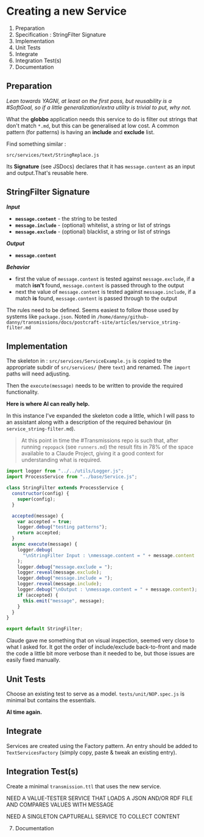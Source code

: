 # Creating a new Service

1. Preparation
2. Specification : StringFilter Signature
3. Implementation
4. Unit Tests
5. Integrate
6. Integration Test(s)
7. Documentation

## Preparation

_Lean towards YAGNI, at least on the first pass, but reusability is a #SoftGoal, so if a little generalization/extra utility is trivial to put, why not._

What the **globbo** application needs this service to do is filter out strings that don't match `*.md`, but this can be generalised at low cost. A common pattern (for patterns) is having an **include** and **exclude** list.

Find something similar :

```
src/services/text/StringReplace.js
```

Its **Signature** (see JSDocs) declares that it has `message.content` as an input and output.That's reusable here.

## StringFilter Signature

**_Input_**

- **`message.content`** - the string to be tested
- **`message.include`** - (optional) whitelist, a string or list of strings
- **`message.exclude`** - (optional) blacklist, a string or list of strings

**_Output_**

- **`message.content`**

**_Behavior_**

- first the value of `message.content` is tested against `message.exclude`, if a match **isn't** found, `message.content` is passed through to the output
- next the value of `message.content` is tested against `message.include`, if a match **is** found, `message.content` is passed through to the output

The rules need to be defined. Seems easiest to follow those used by systems like `package.json`. Noted in `/home/danny/github-danny/transmissions/docs/postcraft-site/articles/service_string-filter.md`

## Implementation

The skeleton in : `src/services/ServiceExample.js` is copied to the appropriate subdir of `src/services/` (here `text`) and renamed. The `import` paths will need adjusting.

Then the `execute(message)` needs to be written to provide the required functionality.

**Here is where AI can really help.**

In this instance I've expanded the skeleton code a little, which I will pass to an assistant along with a description of the required behaviour (in `service_string-filter.md`).

> At this point in time the #Transmissions repo is such that, after running `repopack` (see `runners.md`) the result fits in 78% of the space available to a Claude Project, giving it a good context for understanding what is required.

```javascript
import logger from "../../utils/Logger.js";
import ProcessService from "../base/Service.js";

class StringFilter extends ProcessService {
  constructor(config) {
    super(config);
  }

  accepted(message) {
    var accepted = true;
    logger.debug("testing patterns");
    return accepted;
  }
  async execute(message) {
    logger.debug(
      "\nStringFilter Input : \nmessage.content = " + message.content
    );
    logger.debug("message.exclude = ");
    logger.reveal(message.exclude);
    logger.debug("message.include = ");
    logger.reveal(message.include);
    logger.debug("\nOutput : \nmessage.content = " + message.content);
    if (accepted) {
      this.emit("message", message);
    }
  }
}

export default StringFilter;
```

Claude gave me something that on visual inspection, seemed very close to what I asked for. It got the order of include/exclude back-to-front and made the code a little bit more verbose than it needed to be, but those issues are easily fixed manually.

## Unit Tests

Choose an existing test to serve as a model. `tests/unit/NOP.spec.js` is minimal but contains the essentials.

**AI time again.**

## Integrate

Services are created using the Factory pattern. An entry should be added to `TextServicesFactory` (simply copy, paste & tweak an existing entry).

## Integration Test(s)

Create a minimal `transmission.ttl` that uses the new service.

NEED A VALUE-TESTER SERVICE THAT LOADS A JSON AND/OR RDF FILE AND COMPARES VALUES WITH MESSAGE

NEED A SINGLETON CAPTUREALL SERVICE TO COLLECT CONTENT

7. Documentation
